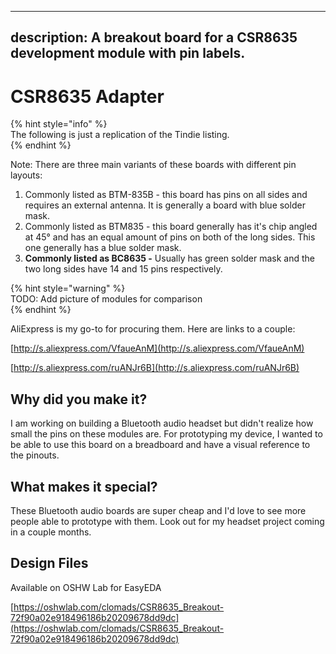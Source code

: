 ---

## description: A breakout board for a CSR8635 development module with pin labels.

# CSR8635 Adapter

{% hint style="info" %}  
The following is just a replication of the Tindie listing.  
{% endhint %}

Note: There are three main variants of these boards with different pin layouts:

1.  Commonly listed as BTM-835B - this board has pins on all sides and requires an external antenna. It is generally a board with blue solder mask.
2.  Commonly listed as BTM835 - this board generally has it's chip angled at 45° and has an equal amount of pins on both of the long sides. This one generally has a blue solder mask.
3.  **Commonly listed as BC8635 -** Usually has green solder mask and the two long sides have 14 and 15 pins respectively.

{% hint style="warning" %}  
TODO: Add picture of modules for comparison  
{% endhint %}

AliExpress is my go-to for procuring them. Here are links to a couple:

[http://s.aliexpress.com/VfaueAnM](http://s.aliexpress.com/VfaueAnM)

[http://s.aliexpress.com/ruANJr6B](http://s.aliexpress.com/ruANJr6B)

## **Why did you make it?**

I am working on building a Bluetooth audio headset but didn't realize how small the pins on these modules are. For prototyping my device, I wanted to be able to use this board on a breadboard and have a visual reference to the pinouts.

## **What makes it special?**

These Bluetooth audio boards are super cheap and I'd love to see more people able to prototype with them. Look out for my headset project coming in a couple months.

## Design Files

Available on OSHW Lab for EasyEDA

[https://oshwlab.com/clomads/CSR8635_Breakout-72f90a02e918496186b20209678dd9dc](https://oshwlab.com/clomads/CSR8635_Breakout-72f90a02e918496186b20209678dd9dc)
